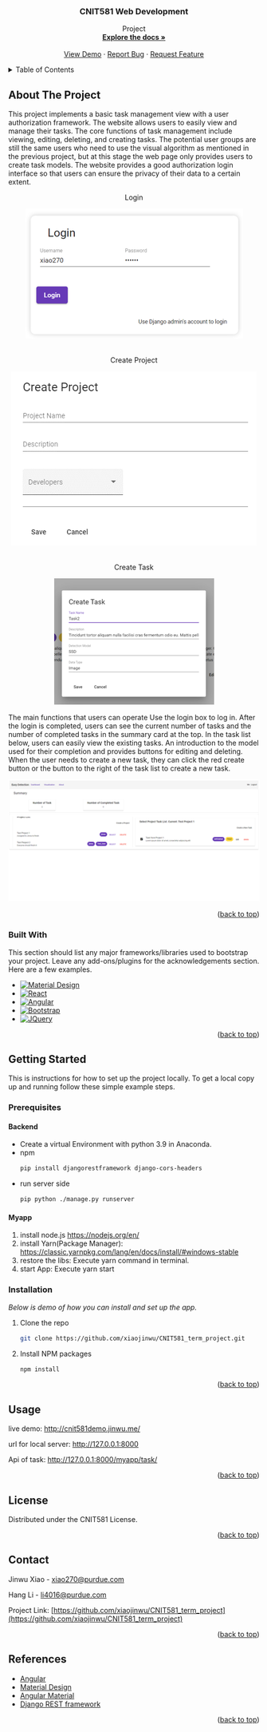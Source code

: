 <!-- Improved compatibility of back to top link: See: https://github.com/othneildrew/Best-README-Template/pull/73 -->
<a name="readme-top"></a>
<!--
*** Thanks for checking out the Best-README-Template. If you have a suggestion
*** that would make this better, please fork the repo and create a pull request
*** or simply open an issue with the tag "enhancement".
*** Don't forget to give the project a star!
*** Thanks again! Now go create something AMAZING! :D
-->



<!-- PROJECT SHIELDS -->
<!--
*** I'm using markdown "reference style" links for readability.
*** Reference links are enclosed in brackets [ ] instead of parentheses ( ).
*** See the bottom of this document for the declaration of the reference variables
*** for contributors-url, forks-url, etc. This is an optional, concise syntax you may use.
*** https://www.markdownguide.org/basic-syntax/#reference-style-links
-->



<!-- PROJECT LOGO -->
<br />
<div align="center">

  <h3 align="center">CNIT581 Web Development</h3>

  <p align="center">
    Project
    <br />
    <a href="https://github.com/othneildrew/Best-README-Template"><strong>Explore the docs »</strong></a>
    <br />
    <br />
    <a href="https://github.com/othneildrew/Best-README-Template">View Demo</a>
    ·
    <a href="https://github.com/othneildrew/Best-README-Template/issues">Report Bug</a>
    ·
    <a href="https://github.com/othneildrew/Best-README-Template/issues">Request Feature</a>
  </p>
</div>



<!-- TABLE OF CONTENTS -->
<details>
  <summary>Table of Contents</summary>
  <ol>
    <li>
      <a href="#about-the-project">About The Project</a>
      <ul>
        <li><a href="#built-with">Built With</a></li>
      </ul>
    </li>
    <li>
      <a href="#getting-started">Getting Started</a>
      <ul>
        <li><a href="#prerequisites">Prerequisites</a></li>
        <li><a href="#installation">Installation</a></li>
      </ul>
    </li>
    <li><a href="#usage">Usage</a></li>
    <li><a href="#roadmap">Roadmap</a></li>
    <li><a href="#contributing">Contributing</a></li>
    <li><a href="#license">License</a></li>
    <li><a href="#contact">Contact</a></li>
    <li><a href="#acknowledgments">Acknowledgments</a></li>
  </ol>
</details>



<!-- ABOUT THE PROJECT -->
## About The Project

This project implements a basic task management view with a user authorization framework. The website allows users to easily view and manage their tasks. The core functions of task management include viewing, editing, deleting, and creating tasks.
The potential user groups are still the same users who need to use the visual algorithm as mentioned in the previous project, but at this stage the web page only provides users to create task models.
The website provides a good authorization login interface so that users can ensure the privacy of their data to a certain extent.


<p align="center" >
    Login
</p>
<div align="center">
  <img src="img/img1.png">
</div>

<br>

<p align="center" >
    Create Project
</p>
<div align="center">
  <img src="img/img5.png">
</div>

<br>

<p align="center" >
    Create Task
</p>
<div align="center">
  <img src="img/img3.png">
</div>



The main functions that users can operate Use the login box to log in. After the login is completed, users can see the current number of tasks and the number of completed tasks in the summary card at the top. In the task list below, users can easily view the existing tasks. An introduction to the model used for their completion and provides buttons for editing and deleting. When the user needs to create a new task, they can click the red create button or the button to the right of the task list to create a new task.


<img src="img/img4.png">

<p align="right">(<a href="#readme-top">back to top</a>)</p>



### Built With

This section should list any major frameworks/libraries used to bootstrap your project. Leave any add-ons/plugins for the acknowledgements section. Here are a few examples.

* [![Material Design ][Material_Design]][Material-url]
* [![React][React.js]][React-url]
* [![Angular][Angular.io]][Angular-url]
* [![Bootstrap][Bootstrap.com]][Bootstrap-url]
* [![JQuery][JQuery.com]][JQuery-url]

<p align="right">(<a href="#readme-top">back to top</a>)</p>



<!-- GETTING STARTED -->
## Getting Started

This is instructions for how to set up the project locally.
To get a local copy up and running follow these simple example steps.

### Prerequisites

#### Backend
* Create a virtual Environment with python 3.9 in Anaconda.
* npm
  ```sh
  pip install djangorestframework django-cors-headers
  ```
* run server side
  ```sh
  pip python ./manage.py runserver
  ```

#### Myapp
1. install node.js https://nodejs.org/en/
2. install Yarn(Package Manager): https://classic.yarnpkg.com/lang/en/docs/install/#windows-stable
3. restore the libs: Execute  yarn command in terminal. 
4. start App: Execute yarn start

### Installation

_Below is demo of how you can install and set up the app._

1. Clone the repo
   ```sh
   git clone https://github.com/xiaojinwu/CNIT581_term_project.git
   ```
2. Install NPM packages
   ```sh
   npm install
   ```
<p align="right">(<a href="#readme-top">back to top</a>)</p>



<!-- USAGE EXAMPLES -->
## Usage

live demo: http://cnit581demo.jinwu.me/

url for local server: http://127.0.0.1:8000

Api of task: http://127.0.0.1:8000/myapp/task/




<p align="right">(<a href="#readme-top">back to top</a>)</p>

<!-- LICENSE -->
## License

Distributed under the CNIT581 License. 

<p align="right">(<a href="#readme-top">back to top</a>)</p>



<!-- CONTACT -->
## Contact

Jinwu Xiao - [xiao270@purdue.com](xiao270@purdue.com)

Hang Li - [li4016@purdue.com](li4016@purdue.com)

Project Link: [https://github.com/xiaojinwu/CNIT581_term_project](https://github.com/xiaojinwu/CNIT581_term_project)

<p align="right">(<a href="#readme-top">back to top</a>)</p>



<!-- ACKNOWLEDGMENTS -->
## References

* [Angular](https://angular.io/)
* [Material Design](https://m3.material.io/)
* [Angular Material](https://material.angular.io/)
* [Django REST framework](https://www.django-rest-framework.org/)

<p align="right">(<a href="#readme-top">back to top</a>)</p>



<!-- MARKDOWN LINKS & IMAGES -->
<!-- https://www.markdownguide.org/basic-syntax/#reference-style-links -->
[contributors-shield]: https://img.shields.io/github/contributors/othneildrew/Best-README-Template.svg?style=for-the-badge
[contributors-url]: https://github.com/othneildrew/Best-README-Template/graphs/contributors
[forks-shield]: https://img.shields.io/github/forks/othneildrew/Best-README-Template.svg?style=for-the-badge
[forks-url]: https://github.com/othneildrew/Best-README-Template/network/members
[stars-shield]: https://img.shields.io/github/stars/othneildrew/Best-README-Template.svg?style=for-the-badge
[stars-url]: https://github.com/othneildrew/Best-README-Template/stargazers
[issues-shield]: https://img.shields.io/github/issues/othneildrew/Best-README-Template.svg?style=for-the-badge
[issues-url]: https://github.com/othneildrew/Best-README-Template/issues
[license-shield]: https://img.shields.io/github/license/othneildrew/Best-README-Template.svg?style=for-the-badge
[license-url]: https://github.com/othneildrew/Best-README-Template/blob/master/LICENSE.txt
[linkedin-shield]: https://img.shields.io/badge/-LinkedIn-black.svg?style=for-the-badge&logo=linkedin&colorB=555
[linkedin-url]: https://linkedin.com/in/othneildrew
[product-screenshot]: images/screenshot.png

[React.js]: https://img.shields.io/badge/React-20232A?style=for-the-badge&logo=react&logoColor=61DAFB
[React-url]: https://reactjs.org/

[Angular.io]: https://img.shields.io/badge/Angular-DD0031?style=for-the-badge&logo=angular&logoColor=white
[Angular-url]: https://angular.io/
[Material_Design]: https://img.shields.io/badge/-Material%20Design-brightgreen
[Material-url]: https://m3.material.io/


[Bootstrap.com]: https://img.shields.io/badge/Bootstrap-563D7C?style=for-the-badge&logo=bootstrap&logoColor=white
[Bootstrap-url]: https://getbootstrap.com
[JQuery.com]: https://img.shields.io/badge/jQuery-0769AD?style=for-the-badge&logo=jquery&logoColor=white
[JQuery-url]: https://jquery.com 